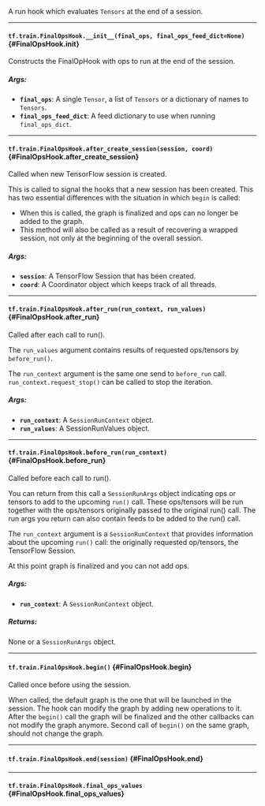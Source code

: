 A run hook which evaluates `Tensors` at the end of a session.
- - -

#### `tf.train.FinalOpsHook.__init__(final_ops, final_ops_feed_dict=None)` {#FinalOpsHook.__init__}

Constructs the FinalOpHook with ops to run at the end of the session.

##### Args:


*  <b>`final_ops`</b>: A single `Tensor`, a list of `Tensors` or a dictionary of
    names to `Tensors`.
*  <b>`final_ops_feed_dict`</b>: A feed dictionary to use when running
    `final_ops_dict`.


- - -

#### `tf.train.FinalOpsHook.after_create_session(session, coord)` {#FinalOpsHook.after_create_session}

Called when new TensorFlow session is created.

This is called to signal the hooks that a new session has been created. This
has two essential differences with the situation in which `begin` is called:

* When this is called, the graph is finalized and ops can no longer be added
    to the graph.
* This method will also be called as a result of recovering a wrapped
    session, not only at the beginning of the overall session.

##### Args:


*  <b>`session`</b>: A TensorFlow Session that has been created.
*  <b>`coord`</b>: A Coordinator object which keeps track of all threads.


- - -

#### `tf.train.FinalOpsHook.after_run(run_context, run_values)` {#FinalOpsHook.after_run}

Called after each call to run().

The `run_values` argument contains results of requested ops/tensors by
`before_run()`.

The `run_context` argument is the same one send to `before_run` call.
`run_context.request_stop()` can be called to stop the iteration.

##### Args:


*  <b>`run_context`</b>: A `SessionRunContext` object.
*  <b>`run_values`</b>: A SessionRunValues object.


- - -

#### `tf.train.FinalOpsHook.before_run(run_context)` {#FinalOpsHook.before_run}

Called before each call to run().

You can return from this call a `SessionRunArgs` object indicating ops or
tensors to add to the upcoming `run()` call.  These ops/tensors will be run
together with the ops/tensors originally passed to the original run() call.
The run args you return can also contain feeds to be added to the run()
call.

The `run_context` argument is a `SessionRunContext` that provides
information about the upcoming `run()` call: the originally requested
op/tensors, the TensorFlow Session.

At this point graph is finalized and you can not add ops.

##### Args:


*  <b>`run_context`</b>: A `SessionRunContext` object.

##### Returns:

  None or a `SessionRunArgs` object.


- - -

#### `tf.train.FinalOpsHook.begin()` {#FinalOpsHook.begin}

Called once before using the session.

When called, the default graph is the one that will be launched in the
session.  The hook can modify the graph by adding new operations to it.
After the `begin()` call the graph will be finalized and the other callbacks
can not modify the graph anymore. Second call of `begin()` on the same
graph, should not change the graph.


- - -

#### `tf.train.FinalOpsHook.end(session)` {#FinalOpsHook.end}




- - -

#### `tf.train.FinalOpsHook.final_ops_values` {#FinalOpsHook.final_ops_values}




